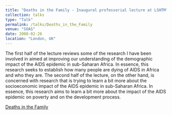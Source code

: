 ```yaml
---
title: "Deaths in the Family - Inaugural professorial lecture at LSHTM"
collection: talks
type: "Talk"
permalink: /talks/Deaths_in_the_Family
venue: "SOAS"
date: 2008-02-26
location: "London, UK"
---
```


The first half of the lecture reviews some of the research I have been involved in aimed at improving our understanding of the demographic impact of the AIDS epidemic in sub-Saharan Africa. In essence, this research seeks to establish how many people are dying of AIDS in Africa and who they are. The second half of the lecture, on the other hand, is concerned with research that is trying to learn a bit more about the socioeconomic impact of the AIDS epidemic in sub-Saharan Africa. In essence, this research aims to learn a bit more about the impact of the AIDS epidemic on poverty and on the development process.


[Deaths in the Family](../files/Deaths_in_the_family.pdf "Download pdf")